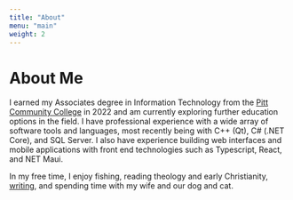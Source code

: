 ```yaml
---
title: "About"
menu: "main"
weight: 2
---
```


# About Me

I earned my Associates degree in Information Technology from the [Pitt Community College](https://pittcc.edu) in 2022 and am currently exploring further education options in the field. I have professional experience with a wide array of software tools and languages, most recently being with C++ (Qt), C# (.NET Core), and SQL Server. I also have experience building web interfaces and mobile applications with front end technologies such as Typescript, React, and NET Maui.

In my free time, I enjoy fishing, reading theology and early Christianity, [writing](/blog), and spending time with my wife and our dog and cat.
